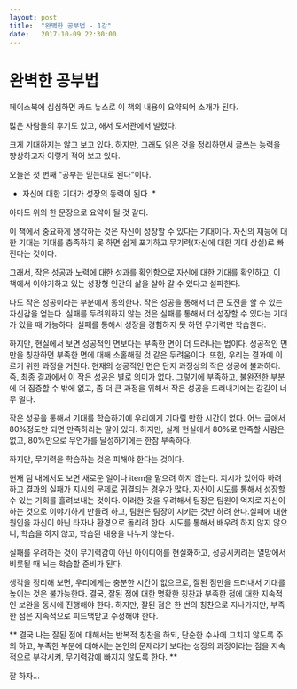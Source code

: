 ```yaml
---
layout: post
title:  "완벽한 공부법 - 1강"
date:   2017-10-09 22:30:00
---
```


# 완벽한 공부법

페이스북에 심심하면 카드 뉴스로 이 책의 내용이 요약되어 소개가 된다.

많은 사람들의 후기도 있고, 해서 도서관에서 빌렸다.

크게 기대하지는 않고 보고 있다. 하지만, 그래도 읽은 것을 정리하면서 글쓰는 능력을 향상하고자 이렇게 적어 보고 있다.

오늘은 첫 번째 "공부는 믿는대로 된다"이다.

* 자신에 대한 기대가 성장의 동력이 된다. *

아마도 위의 한 문장으로 요약이 될 것 같다.

이 책에서 중요하게 생각하는 것은 자신이 성장할 수 있다는 기대이다. 자신의 재능에 대한 기대는 기대를 충족하지 못 하면 쉽게 포기하고 무기력(자신에 대한 기대 상실)로 빠진다는 것이다.

그래서, 작은 성공과 노력에 대한 성과를 확인함으로 자신에 대한 기대를 확인하고, 이 책에서 이야기하고 있는 성장형 인간의 삶을 살아 갈 수 있다고 설파한다.

나도 작은 성공이라는 부분에서 동의한다. 작은 성공을 통해서 더 큰 도전을 할 수 있는 자신감을 얻는다. 실패를 두려워하지 않는 것은 실패를 통해서 더 성장할 수 있다는 기대가 있을 때 가능하다. 실패를 통해서 성장을 경험하지 못 하면 무기력만 학습한다.

하지만, 현실에서 보면 성공적인 면보다는 부족한 면이 더 드러나는 법이다. 성공적인 면만을 칭찬하면 부족한 면에 대해 소홀해질 것 같은 두려움이다. 또한, 우리는 결과에 이르기 위한 과정을 거친다. 현재의 성공적인 면은 단지 과정상의 작은 성공에 불과하다. 즉, 최종 결과에서 이 작은 성공은 별로 의미가 없다. 그렇기에 부족하고, 불완전한 부분에 더 집중할 수 밖에 없고, 좀 더 큰 과정을 위해서 작은 성공을 드러내기에는 갈길이 너무 멀다.

작은 성공을 통해서 기대를 학습하기에 우리에게 기다릴 만한 시간이 없다. 어느 글에서 80%정도만 되면 만족하라는 말이 있다. 하지만, 실제 현실에서 80%로 만족할 사람은 없고, 80%만으로 무언가를 달성하기에는 한참 부족하다.

하지만, 무기력을 학습하는 것은 피해야 한다는 것이다.

현재 팀 내에서도 보면 새로운 일이나 item을 맡으려 하지 않는다. 지시가 있어야 하려하고 결과의 실패가 지시의 문제로 귀결되는 경우가 많다. 자신이 시도를 통해서 성장할 수 있는 기회를 흘려보내는 것이다. 이러한 것을 우려해서 팀장은 팀원이 억지로 자신이 하는 것으로 이야기하게 만들려 하고, 팀원은 팀장이 시키는 것만 하려 한다.실패에 대한 원인을 자신이 아닌 타자나 환경으로 돌리려 한다. 시도를 통해서 배우려 하지 않지 않으니, 학습을 하지 않고, 학습된 내용을 나누지 않는다.

실패를 우려하는 것이 무기력감이 아닌 아이디어를 현실화하고, 성공시키려는 열망에서 비롯될 때 뇌는 학습할 준비가 된다.

생각을 정리해 보면, 우리에게는 충분한 시간이 없으므로, 잘된 점만을 드러내서 기대를 높이는 것은 불가능한다. 결국, 잘된 점에 대한 명확한 칭찬과 부족한 점에 대한 지속적인 보완을 동시에 진행해야 한다. 하지만, 잘된 점은 한 번의 칭찬으로 지나가지만, 부족한 점은 지속적으로 피드백받고 수정해야 한다.

** 결국 나는 잘된 점에 대해서는 반복적 칭찬을 하되, 단순한 수사에 그치지 않도록 주의 하고, 부족한 부분에 대해서는 본인의 문제라기 보다는 성장의 과정이라는 점을 지속적으로 부각시켜, 무기력감에 빠지지 않도록 한다. **

잘 하자...

